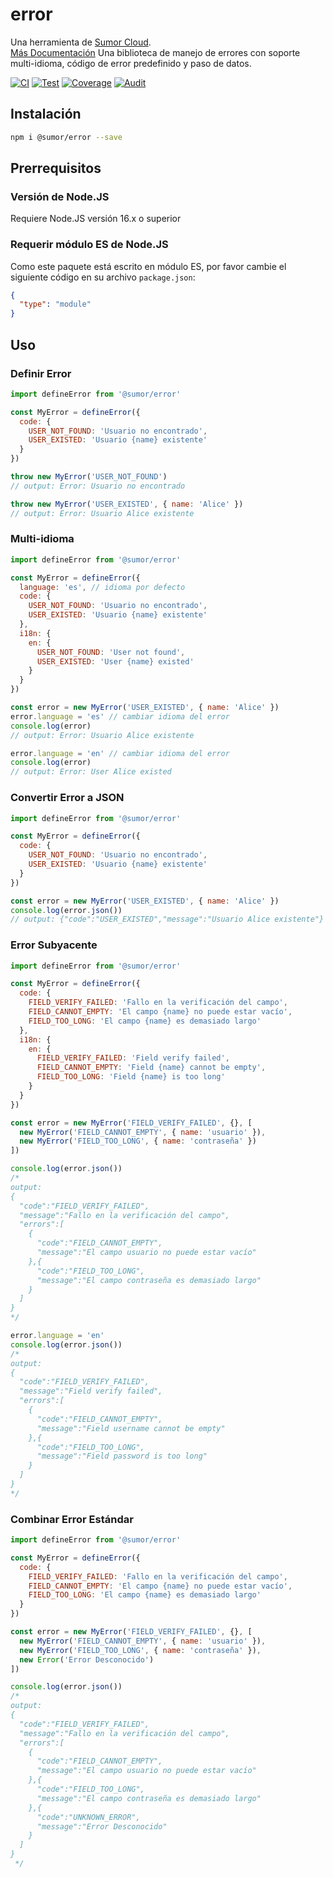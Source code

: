 # error

Una herramienta de [Sumor Cloud](https://sumor.cloud).  
[Más Documentación](https://sumor.cloud)
Una biblioteca de manejo de errores con soporte multi-idioma, código de error predefinido y paso de datos.

[![CI](https://github.com/sumor-cloud/error/actions/workflows/ci.yml/badge.svg)](https://github.com/sumor-cloud/error/actions/workflows/ci.yml)
[![Test](https://github.com/sumor-cloud/error/actions/workflows/ut.yml/badge.svg)](https://github.com/sumor-cloud/error/actions/workflows/ut.yml)
[![Coverage](https://github.com/sumor-cloud/error/actions/workflows/coverage.yml/badge.svg)](https://github.com/sumor-cloud/error/actions/workflows/coverage.yml)
[![Audit](https://github.com/sumor-cloud/error/actions/workflows/audit.yml/badge.svg)](https://github.com/sumor-cloud/error/actions/workflows/audit.yml)

## Instalación

```bash
npm i @sumor/error --save
```

## Prerrequisitos

### Versión de Node.JS

Requiere Node.JS versión 16.x o superior

### Requerir módulo ES de Node.JS

Como este paquete está escrito en módulo ES,
por favor cambie el siguiente código en su archivo `package.json`:

```json
{
  "type": "module"
}
```

## Uso

### Definir Error

```js
import defineError from '@sumor/error'

const MyError = defineError({
  code: {
    USER_NOT_FOUND: 'Usuario no encontrado',
    USER_EXISTED: 'Usuario {name} existente'
  }
})

throw new MyError('USER_NOT_FOUND')
// output: Error: Usuario no encontrado

throw new MyError('USER_EXISTED', { name: 'Alice' })
// output: Error: Usuario Alice existente
```

### Multi-idioma

```js
import defineError from '@sumor/error'

const MyError = defineError({
  language: 'es', // idioma por defecto
  code: {
    USER_NOT_FOUND: 'Usuario no encontrado',
    USER_EXISTED: 'Usuario {name} existente'
  },
  i18n: {
    en: {
      USER_NOT_FOUND: 'User not found',
      USER_EXISTED: 'User {name} existed'
    }
  }
})

const error = new MyError('USER_EXISTED', { name: 'Alice' })
error.language = 'es' // cambiar idioma del error
console.log(error)
// output: Error: Usuario Alice existente

error.language = 'en' // cambiar idioma del error
console.log(error)
// output: Error: User Alice existed
```

### Convertir Error a JSON

```js
import defineError from '@sumor/error'

const MyError = defineError({
  code: {
    USER_NOT_FOUND: 'Usuario no encontrado',
    USER_EXISTED: 'Usuario {name} existente'
  }
})

const error = new MyError('USER_EXISTED', { name: 'Alice' })
console.log(error.json())
// output: {"code":"USER_EXISTED","message":"Usuario Alice existente"}
```

### Error Subyacente

```js
import defineError from '@sumor/error'

const MyError = defineError({
  code: {
    FIELD_VERIFY_FAILED: 'Fallo en la verificación del campo',
    FIELD_CANNOT_EMPTY: 'El campo {name} no puede estar vacío',
    FIELD_TOO_LONG: 'El campo {name} es demasiado largo'
  },
  i18n: {
    en: {
      FIELD_VERIFY_FAILED: 'Field verify failed',
      FIELD_CANNOT_EMPTY: 'Field {name} cannot be empty',
      FIELD_TOO_LONG: 'Field {name} is too long'
    }
  }
})

const error = new MyError('FIELD_VERIFY_FAILED', {}, [
  new MyError('FIELD_CANNOT_EMPTY', { name: 'usuario' }),
  new MyError('FIELD_TOO_LONG', { name: 'contraseña' })
])

console.log(error.json())
/* 
output: 
{
  "code":"FIELD_VERIFY_FAILED",
  "message":"Fallo en la verificación del campo",
  "errors":[
    {
      "code":"FIELD_CANNOT_EMPTY",
      "message":"El campo usuario no puede estar vacío"
    },{
      "code":"FIELD_TOO_LONG",
      "message":"El campo contraseña es demasiado largo"
    }
  ]
}
*/

error.language = 'en'
console.log(error.json())
/*
output:
{
  "code":"FIELD_VERIFY_FAILED",
  "message":"Field verify failed",
  "errors":[
    {
      "code":"FIELD_CANNOT_EMPTY",
      "message":"Field username cannot be empty"
    },{
      "code":"FIELD_TOO_LONG",
      "message":"Field password is too long"
    }
  ]
}
*/
```

### Combinar Error Estándar

```js
import defineError from '@sumor/error'

const MyError = defineError({
  code: {
    FIELD_VERIFY_FAILED: 'Fallo en la verificación del campo',
    FIELD_CANNOT_EMPTY: 'El campo {name} no puede estar vacío',
    FIELD_TOO_LONG: 'El campo {name} es demasiado largo'
  }
})

const error = new MyError('FIELD_VERIFY_FAILED', {}, [
  new MyError('FIELD_CANNOT_EMPTY', { name: 'usuario' }),
  new MyError('FIELD_TOO_LONG', { name: 'contraseña' }),
  new Error('Error Desconocido')
])

console.log(error.json())
/*
output:
{
  "code":"FIELD_VERIFY_FAILED",
  "message":"Fallo en la verificación del campo",
  "errors":[
    {
      "code":"FIELD_CANNOT_EMPTY",
      "message":"El campo usuario no puede estar vacío"
    },{
      "code":"FIELD_TOO_LONG",
      "message":"El campo contraseña es demasiado largo"
    },{
      "code":"UNKNOWN_ERROR",
      "message":"Error Desconocido"
    }
  ]
}
 */
```
